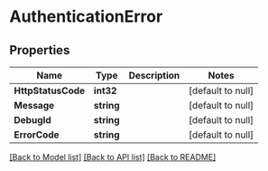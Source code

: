 # AuthenticationError

## Properties
Name | Type | Description | Notes
------------ | ------------- | ------------- | -------------
**HttpStatusCode** | **int32** |  | [default to null]
**Message** | **string** |  | [default to null]
**DebugId** | **string** |  | [default to null]
**ErrorCode** | **string** |  | [default to null]

[[Back to Model list]](../README.md#documentation-for-models) [[Back to API list]](../README.md#documentation-for-api-endpoints) [[Back to README]](../README.md)


